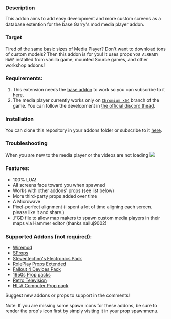 ### Description
This addon aims to add easy development and more custom screens
as a database extention for the base Garry's mod
media player addon.

### Target
Tired of the same basic sizes of Media Player?
Don't want to download tons of custom models? Then this addon is for you!
It uses props `YOU ALREADY HAVE` installed from vanilla game,
mounted Source games, and other workshop addons!

### Requirements:
1. This extension needs the [base addon][ref-repo-base] to work so you can subscribe to it [here][ref-base].
2. The media player currently works only on [`Chromium x64`][ref-def-sw] branch of the game.
You can follow the development in [the official discord thead][ref-gmod-dc].

### Installation
You can clone this repository in your addons folder or subscribe to it [here][ref-mpext].

### Troubleshooting
When you are new to the media player or the videos are not loading
![][ref-fix]

### Features:
 * 100% LUA!
 * All screens face toward you when spawned
 * Works with other addons' props (see list below)
 * More third-party props added over time
 * A Microwave
 * Pixel-perfect alignment (i spent a lot of time aligning each screen. please like it and share.)
 * .FGD file to allow map makers to spawn custom media players in their maps via Hammer editor (thanks nailuj9002)


### Supported Addons (not required):
 * [Wiremod](https://steamcommunity.com/workshop/filedetails/?id=160250458)
 * [SProps](https://steamcommunity.com/sharedfiles/filedetails/?id=173482196)
 * [Steventechno's Electronics Pack](https://steamcommunity.com/sharedfiles/filedetails/?id=111517484)
 * [RolePlay Props Extended](https://steamcommunity.com/sharedfiles/filedetails/?id=1246554779)
 * [Fallout 4 Devices Pack](https://steamcommunity.com/sharedfiles/filedetails/?id=2376740529)
 * [1950s Prop packs](https://steamcommunity.com/workshop/filedetails/?id=663134543)
 * [Retro Television](https://steamcommunity.com/sharedfiles/filedetails/?id=2107060499)
 * [HL:A Computer Prop pack](https://steamcommunity.com/sharedfiles/filedetails/?id=2651929452)

Suggest new addons or props to support in the comments!

Note: If you are missing some spawn icons for these addons, be sure to render the prop's icon first by simply visiting it in your prop spawnmenu.

[ref-base]: https://steamcommunity.com/sharedfiles/filedetails/?id=546392647
[ref-repo-base]: https://github.com/samuelmaddock/gm-mediaplayer
[ref-mpext]: https://steamcommunity.com/sharedfiles/filedetails/?id=2546524440
[ref-fix]: https://i.imgur.com/ay8wpNd.png
[ref-def-sw]: https://steamcommunity.com/linkfilter/?url=https://wiki.facepunch.com/gmod/Dev_Branch
[ref-gmod-dc]: https://steamcommunity.com/linkfilter/?url=https://discordapp.com/invite/gmod
